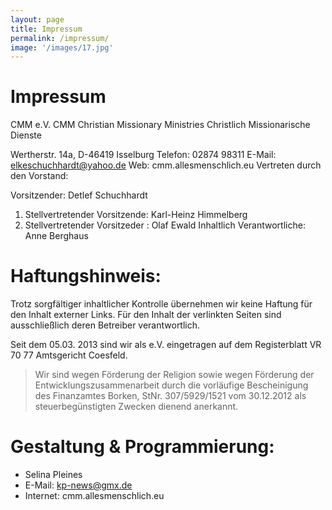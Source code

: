 ```yaml
---
layout: page
title: Impressum
permalink: /impressum/
image: '/images/17.jpg'
---
```


# Impressum
CMM e.V.
CMM Christian Missionary Ministries
Christlich Missionarische Dienste

 

Wertherstr. 14a, D-46419 Isselburg
Telefon:	02874 98311
E-Mail:	elkeschuchhardt@yahoo.de
Web:	cmm.allesmenschlich.eu
Vertreten durch den Vorstand:

Vorsitzender: Detlef Schuchhardt
1. Stellvertretender Vorsitzende: Karl-Heinz Himmelberg
2. Stellvertretender Vorsitzeder : Olaf Ewald
Inhaltlich Verantwortliche: Anne Berghaus

# Haftungshinweis:
Trotz sorgfältiger inhaltlicher
Kontrolle übernehmen wir keine Haftung für den Inhalt externer
Links. Für den Inhalt der verlinkten Seiten sind ausschließlich deren Betreiber verantwortlich.

Seit dem 05.03. 2013 sind wir als e.V. eingetragen auf dem Registerblatt VR 70 77 Amtsgericht Coesfeld.

> Wir sind wegen Förderung der Religion sowie wegen Förderung der Entwicklungszusammenarbeit durch die vorläufige Bescheinigung des Finanzamtes Borken, StNr. 307/5929/1521 vom 30.12.2012 als steuerbegünstigten Zwecken dienend anerkannt.
	 	

# Gestaltung & Programmierung:
* Selina Pleines
* E-Mail: kp-news@gmx.de
* Internet: cmm.allesmenschlich.eu